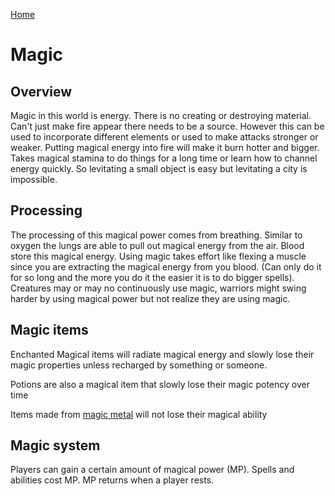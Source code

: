 [Home](../README.md)

# Magic

## Overview

Magic in this world is energy. There is no creating or destroying material. Can't just make fire appear there needs to be a source. However this can be used to incorporate different elements or used to make attacks stronger or weaker. Putting magical energy into fire will make it burn hotter and bigger. Takes magical stamina to do things for a long time or learn how to channel energy quickly. So levitating a small object is easy but levitating a city is impossible. 

## Processing

The processing of this magical power comes from breathing. Similar to oxygen the lungs are able to pull out magical energy from the air. Blood store this magical energy. Using magic takes effort like flexing a muscle since you are extracting the magical energy from you blood. (Can only do it for so long and the more you do it the easier it is to do bigger spells). Creatures may or may no continuously use magic, warriors might swing harder by using magical power but not realize they are using magic. 

## Magic items

Enchanted Magical items will radiate magical energy and slowly lose their magic properties unless
 recharged by something or someone.

Potions are also a magical item that slowly lose their magic potency over time

Items made from [magic metal](magic_metal.md) will not lose their magical ability

## Magic system

Players can gain a certain amount of magical power (MP). Spells and abilities cost MP. MP returns when a player rests. 